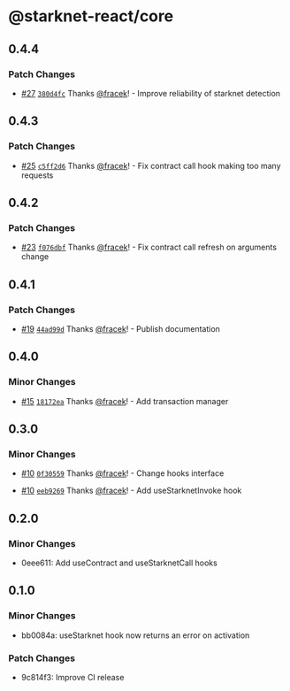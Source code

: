 # @starknet-react/core

## 0.4.4

### Patch Changes

- [#27](https://github.com/auclantis/starknet-react/pull/27) [`380d4fc`](https://github.com/auclantis/starknet-react/commit/380d4fc7f047a0045e5c1fbe7aaaf84c9e423bbb) Thanks [@fracek](https://github.com/fracek)! - Improve reliability of starknet detection

## 0.4.3

### Patch Changes

- [#25](https://github.com/auclantis/starknet-react/pull/25) [`c5ff2d6`](https://github.com/auclantis/starknet-react/commit/c5ff2d60bd57a43fc1462b21d4900d5db2de0a32) Thanks [@fracek](https://github.com/fracek)! - Fix contract call hook making too many requests

## 0.4.2

### Patch Changes

- [#23](https://github.com/auclantis/starknet-react/pull/23) [`f076dbf`](https://github.com/auclantis/starknet-react/commit/f076dbf043ac4faae89e3d965346a8e9d824de94) Thanks [@fracek](https://github.com/fracek)! - Fix contract call refresh on arguments change

## 0.4.1

### Patch Changes

- [#19](https://github.com/auclantis/starknet-react/pull/19) [`44ad99d`](https://github.com/auclantis/starknet-react/commit/44ad99dbeb6dd1f07721bd3773480ad7918f9918) Thanks [@fracek](https://github.com/fracek)! - Publish documentation

## 0.4.0

### Minor Changes

- [#15](https://github.com/auclantis/starknet-react/pull/15) [`18172ea`](https://github.com/auclantis/starknet-react/commit/18172ea070aef7d311a84dcef289a60fb48cdd6a) Thanks [@fracek](https://github.com/fracek)! - Add transaction manager

## 0.3.0

### Minor Changes

- [#10](https://github.com/auclantis/starknet-react/pull/10) [`0f30559`](https://github.com/auclantis/starknet-react/commit/0f305592dab4b703d67c2541d452fee85930c416) Thanks [@fracek](https://github.com/fracek)! - Change hooks interface

* [#10](https://github.com/auclantis/starknet-react/pull/10) [`eeb9269`](https://github.com/auclantis/starknet-react/commit/eeb926923eda256740746d45a9b7614b51dada29) Thanks [@fracek](https://github.com/fracek)! - Add useStarknetInvoke hook

## 0.2.0

### Minor Changes

- 0eee611: Add useContract and useStarknetCall hooks

## 0.1.0

### Minor Changes

- bb0084a: useStarknet hook now returns an error on activation

### Patch Changes

- 9c814f3: Improve CI release
